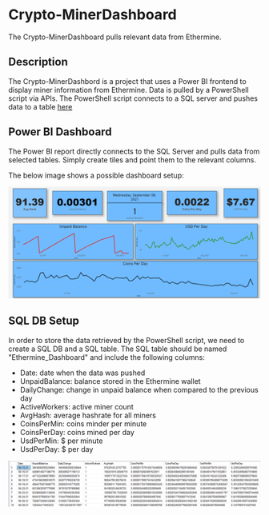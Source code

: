 # Crypto-MinerDashboard

The Crypto-MinerDashboard pulls relevant data from Ethermine.

## Description

The Crypto-MinerDashbord is a project that uses a Power BI frontend to display miner information from Ethermine. Data is pulled by a PowerShell script via APIs. The PowerShell script connects to a SQL server and pushes data to a table [here](#sql-db-setup)

## Power BI Dashboard

The Power BI report directly connects to the SQL Server and pulls data from selected tables. Simply create tiles and point them to the relevant columns.

The below image shows a possible dashboard setup:

![alt-text](pictures/PowerBI.png "Power BI Dashboard Example")

## SQL DB Setup

In order to store the data retrieved by the PowerShell script, we need to create a SQL DB and a SQL table. The SQL table should be named "Ethermine_Dashboard" and include the following columns:

- Date: date when the data was pushed
- UnpaidBalance: balance stored in the Ethermine wallet
- DailyChange: change in unpaid balance when compared to the previous day
- ActiveWorkers: active miner count
- AvgHash: average hashrate for all miners
- CoinsPerMin: coins minder per minute
- CoinsPerDay: coins mined per day
- UsdPerMin: $ per minute
- UsdPerDay: $ per day

![alt-text](pictures/SqlTable.png "SQL Table Example")
